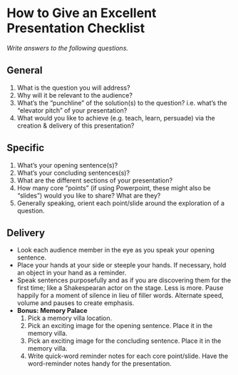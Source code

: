 # How to Give an Excellent Presentation Checklist

_Write answers to the following questions._

## General
1. What is the question you will address?
2. Why will it be relevant to the audience?
3. What’s the “punchline” of the solution(s) to the question? i.e. what’s the “elevator pitch” of your presentation?
4. What would you like to achieve (e.g. teach, learn, persuade) via the creation & delivery of this presentation?

## Specific
1. What’s your opening sentence(s)?
2. What’s your concluding sentences(s)?
3. What are the different sections of your presentation?
4. How many core “points” (if using Powerpoint, these might also be “slides”) would you like to share? What are they?
5. Generally speaking, orient each point/slide around the exploration of a question.

## Delivery
- Look each audience member in the eye as you speak your opening sentence.
- Place your hands at your side or steeple your hands. If necessary, hold an object in your hand as a reminder.
- Speak sentences purposefully and as if you are discovering them for the first time; like a Shakespearan actor on the stage. Less is more. Pause happily for a moment of silence in lieu of filler words. Alternate speed, volume and pauses to create emphasis.
- **Bonus: Memory Palace**
  1. Pick a memory villa location.
  2. Pick an exciting image for the opening sentence. Place it in the memory villa.
  3. Pick an exciting image for the concluding sentence. Place it in the memory villa.
  4. Write quick-word reminder notes for each core point/slide. Have the word-reminder notes handy for the presentation.

